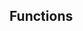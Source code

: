 <!-- Space: Projects -->
<!-- Parent: ZshFlutter -->
<!-- Title: Functions ZshFlutter -->
<!-- Label: Functions -->
<!-- Include: disclaimer.md -->
<!-- Include: ac:toc -->

## Functions
